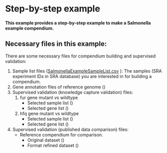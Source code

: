 # Step-by-step example
<h4>This example provides a step-by-step example to make a Salmonella example compendium.</h4>

## Necessary files in this example:
There are some necessary files for compendium building and supervised validation:
<ol>
    <li>Sample list files (<a href = https://github.com/bigghost2054/AutomatedOmicsCompendiumPreparationPipeline/blob/Pipeline_20200307/TestFiles/SalmonellaExampleSampleList.csv>SalmonellaExampleSampleList.csv</a> ): The samples (SRA experiment IDs in SRA database) you are interested in for building a compendium.
    </li>
    <li>Gene annotation files of reference genome ()
    </li>
    <li>Supervised validation (knowledge capture validation) files:
        <ol>
            <li>fur gene mutant vs wildtype
                <ul>
                    <li>Selected sample list () </li>
                    <li>Selected gene list () </li>
                </ul>
            </li>
            <li>hfq gene mutant vs wildtype
                <ul>
                    <li>Selected sample list () </li>
                    <li>Selected gene list () </li>
                </ul>
            </li>
        </ol>
    </li>
    <li>Supervised validation (published data comparison) files:
        <ul>
            <li>Reference compendium for comparison.
                <ul>
                    <li>Original dataset () </li>
                    <li>Format refined dataset () </li>
                </ul>
            </li>
        </ul>
    </li>
</ol>
